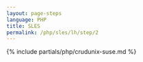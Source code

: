 ```yaml
---
layout: page-steps
language: PHP
title: SLES
permalink: /php/sles/lh/step/2
---
```


{% include partials/php/crudunix-suse.md %}
